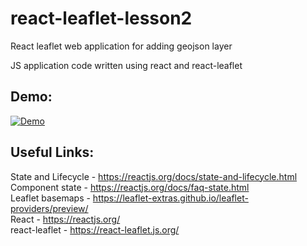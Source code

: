 # react-leaflet-lesson2
React leaflet web application for adding geojson layer   

JS application code written using react and react-leaflet    

## Demo: 
[![Demo](https://img.youtube.com/vi/HsIQO25CknQ/0.jpg)](https://www.youtube.com/watch?v=HsIQO25CknQ)

## Useful Links:  
State and Lifecycle - https://reactjs.org/docs/state-and-lifecycle.html  
Component state - https://reactjs.org/docs/faq-state.html  
Leaflet basemaps - https://leaflet-extras.github.io/leaflet-providers/preview/  
React - https://reactjs.org/  
react-leaflet - https://react-leaflet.js.org/